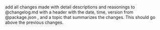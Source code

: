add all changes made with detail descriptions and reasonings to @changelog.md  with a header with the date, time, version from @package.json  , and a topic that summarizes the changes. This should go above the previous changes.